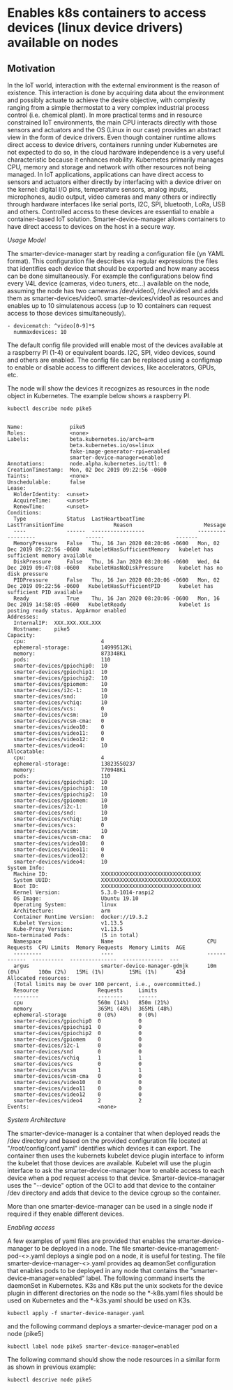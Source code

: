 # Enables k8s containers to access devices (linux device drivers) available on nodes

## Motivation

In the IoT world, interaction with the external environment is the reason of existence.
This interaction is done by acquiring data about the environment and possibly actuate to achieve the desire objective, with complexity ranging from a simple thermostat to a very complex industrial process control (i.e. chemical plant). In more practical terms and in resource constrained IoT environments, the main CPU interacts directly with those sensors and actuators and the OS (Linux in our case) provides an abstract view in the form of device drivers.
Even though container runtime allows direct access to device drivers, containers running under Kubernetes are not expected to do so, in the cloud hardware independence is a very useful characteristic because it enhances mobility.
Kubernetes primarily manages CPU, memory and storage and network with other resources not being managed.
In IoT applications, applications can have direct access to sensors and actuators either directly by interfacing with a device driver on the kernel: digital I/O pins, temperature sensors, analog inputs, microphones, audio output, video cameras and many others or indirectly through hardware interfaces like serial ports, I2C, SPI, bluetooth, LoRa, USB and others.
Controlled access to these devices are essential to enable a container-based IoT solution. Smarter-device-manager allows containers to have direct access to devices on the host in a secure way.

*Usage Model*

The smarter-device-manager start by reading a configuration file (yn YAML format). This configuration file describes via regular expressions the files that identifies each device that should be exported and how many access can be done simultaneously. For example the configurations below find every V4L device (cameras, video tuners, etc...) available on the node, assuming the node has two camewras /dev/video0, /dev/video1 and adds them as smarter-devices/video0. smarter-devices/video1 as resources and enables up to 10 simulatenous access (up to 10 containers can request access to those devices simultaneously). 
```
- devicematch: ^video[0-9]*$
  nummaxdevices: 10
```

The default config file provided will enable most of the devices available at a raspberry PI (1-4) or equivalent boards. I2C, SPI, video devices, sound and others are enabled. The config file can be replaced using a configmap to enable or disable access to different devices, like accelerators, GPUs, etc.

The node will show the devices it recognizes as resources in the node object in Kubernetes. The example below shows a raspberry PI.
```
kubectl describe node pike5


Name:               pike5
Roles:              <none>
Labels:             beta.kubernetes.io/arch=arm
                    beta.kubernetes.io/os=linux
                    fake-image-generator-rpi=enabled
                    smarter-device-manager=enabled
Annotations:        node.alpha.kubernetes.io/ttl: 0
CreationTimestamp:  Mon, 02 Dec 2019 09:22:56 -0600
Taints:             <none>
Unschedulable:      false
Lease:
  HolderIdentity:  <unset>
  AcquireTime:     <unset>
  RenewTime:       <unset>
Conditions:
  Type             Status  LastHeartbeatTime                 LastTransitionTime                Reason                       Message
  ----             ------  -----------------                 ------------------                ------                       -------
  MemoryPressure   False   Thu, 16 Jan 2020 08:20:06 -0600   Mon, 02 Dec 2019 09:22:56 -0600   KubeletHasSufficientMemory   kubelet has sufficient memory available
  DiskPressure     False   Thu, 16 Jan 2020 08:20:06 -0600   Wed, 04 Dec 2019 09:47:08 -0600   KubeletHasNoDiskPressure     kubelet has no disk pressure
  PIDPressure      False   Thu, 16 Jan 2020 08:20:06 -0600   Mon, 02 Dec 2019 09:22:56 -0600   KubeletHasSufficientPID      kubelet has sufficient PID available
  Ready            True    Thu, 16 Jan 2020 08:20:06 -0600   Mon, 16 Dec 2019 14:58:05 -0600   KubeletReady                 kubelet is posting ready status. AppArmor enabled
Addresses:
  InternalIP:  XXX.XXX.XXX.XXX
  Hostname:    pike5
Capacity:
  cpu:                        4
  ephemeral-storage:          14999512Ki
  memory:                     873348Ki
  pods:                       110
  smarter-devices/gpiochip0:  10
  smarter-devices/gpiochip1:  10
  smarter-devices/gpiochip2:  10
  smarter-devices/gpiomem:    10
  smarter-devices/i2c-1:      10
  smarter-devices/snd:        10
  smarter-devices/vchiq:      10
  smarter-devices/vcs:        0
  smarter-devices/vcsm:       10
  smarter-devices/vcsm-cma:   0
  smarter-devices/video10:    0
  smarter-devices/video11:    0
  smarter-devices/video12:    0
  smarter-devices/video4:     10
Allocatable:
  cpu:                        4
  ephemeral-storage:          13823550237
  memory:                     770948Ki
  pods:                       110
  smarter-devices/gpiochip0:  10
  smarter-devices/gpiochip1:  10
  smarter-devices/gpiochip2:  10
  smarter-devices/gpiomem:    10
  smarter-devices/i2c-1:      10
  smarter-devices/snd:        10
  smarter-devices/vchiq:      10
  smarter-devices/vcs:        0
  smarter-devices/vcsm:       10
  smarter-devices/vcsm-cma:   0
  smarter-devices/video10:    0
  smarter-devices/video11:    0
  smarter-devices/video12:    0
  smarter-devices/video4:     10
System Info:
  Machine ID:                 XXXXXXXXXXXXXXXXXXXXXXXXXXXXXXXX
  System UUID:                XXXXXXXXXXXXXXXXXXXXXXXXXXXXXXXX
  Boot ID:                    XXXXXXXXXXXXXXXXXXXXXXXXXXXXXXXX
  Kernel Version:             5.3.0-1014-raspi2
  OS Image:                   Ubuntu 19.10
  Operating System:           linux
  Architecture:               arm
  Container Runtime Version:  docker://19.3.2
  Kubelet Version:            v1.13.5
  Kube-Proxy Version:         v1.13.5
Non-terminated Pods:          (5 in total)
  Namespace                   Name                              CPU Requests  CPU Limits  Memory Requests  Memory Limits  AGE
  ---------                   ----                              ------------  ----------  ---------------  -------------  ---
  argus                       smarter-device-manager-gdmjk      10m (0%)      100m (2%)   15Mi (1%)        15Mi (1%)      43d
Allocated resources:
  (Total limits may be over 100 percent, i.e., overcommitted.)
  Resource                   Requests     Limits
  --------                   --------     ------
  cpu                        560m (14%)   850m (21%)
  memory                     365Mi (48%)  365Mi (48%)
  ephemeral-storage          0 (0%)       0 (0%)
  smarter-devices/gpiochip0  0            0
  smarter-devices/gpiochip1  0            0
  smarter-devices/gpiochip2  0            0
  smarter-devices/gpiomem    0            0
  smarter-devices/i2c-1      0            0
  smarter-devices/snd        0            0
  smarter-devices/vchiq      1            1
  smarter-devices/vcs        0            0
  smarter-devices/vcsm       1            1
  smarter-devices/vcsm-cma   0            0
  smarter-devices/video10    0            0
  smarter-devices/video11    0            0
  smarter-devices/video12    0            0
  smarter-devices/video4     2            2
Events:                      <none>
```


*System Architecture*

The smarter-device-manager is a container that when deployed reads the /dev directory and based on the provided configuration file located at "/root/config/conf.yaml" identifies which devices it can export. The container then uses the kubernets kubelet device plugin interface to inform the kubelet that those devices are available. Kubelet will use the plugin interface to ask the smarter-device-manager how to enable access to each device when a pod request access to that device. Smarter-device-manager uses the "--device" option of the OCI to add that device to the container /dev directory and adds that device to the device cgroup so the container.

More than one smarter-device-manager can be used in a single node if required if they enable different devices. 

*Enabling access*

A few examples of yaml files are provided that enables the smarter-device-manager to be deployed in a node. The file smarter-device-management-pod-<>.yaml deploys a single pod on a node, it is useful for testing. The file smarter-device-manager-<>.yaml provides aq deamonSet configuration that enables pods to be deployed in any node that contains the "smarter-device-manager=enabled" label. The following command inserts the daemonSet in Kubernetes. K3s and K8s put the unix sockets for the device plugin in different directories on the node so the *-k8s.yaml files should be used on Kubernetes and the *-k3s.yaml should be used on K3s.
```
kubectl apply -f smarter-device-manager.yaml
```
and the following command deploys a smarter-device-manager pod on a  node (pike5)
```
kubectl label node pike5 smarter-device-manager=enabled
```
The following command should show the node resources in a similar form as shown in previous example:
```
kubectl descrive node pike5
```

